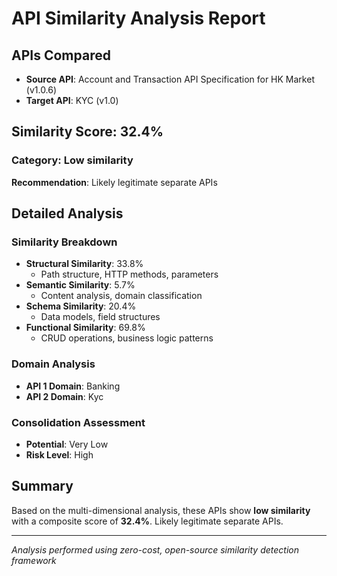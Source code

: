 
# API Similarity Analysis Report

## APIs Compared
- **Source API**: Account and Transaction API Specification for HK Market (v1.0.6)
- **Target API**: KYC (v1.0)

## Similarity Score: 32.4%

### Category: Low similarity
**Recommendation**: Likely legitimate separate APIs

## Detailed Analysis

### Similarity Breakdown
- **Structural Similarity**: 33.8%
  - Path structure, HTTP methods, parameters
- **Semantic Similarity**: 5.7%
  - Content analysis, domain classification
- **Schema Similarity**: 20.4%
  - Data models, field structures
- **Functional Similarity**: 69.8%
  - CRUD operations, business logic patterns

### Domain Analysis
- **API 1 Domain**: Banking
- **API 2 Domain**: Kyc

### Consolidation Assessment
- **Potential**: Very Low
- **Risk Level**: High

## Summary
Based on the multi-dimensional analysis, these APIs show **low similarity** 
with a composite score of **32.4%**. Likely legitimate separate APIs.

---
*Analysis performed using zero-cost, open-source similarity detection framework*
